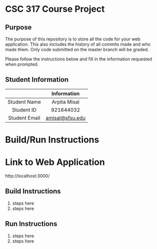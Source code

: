 # CSC 317 Course Project

## Purpose

The purpose of this repository is to store all the code for your web application. This also includes the history of all commits made and who made them. Only code submitted on the master branch will be graded.

Please follow the instructions below and fill in the information requested when prompted.

## Student Information

|               | Information     |
|:-------------:|:---------------:|
| Student Name  | Arpita Misal    |
| Student ID    | 921644032       |
| Student Email | amisal@sfsu.edu |



# Build/Run Instructions

# Link to Web Application 
http://localhost:3000/

## Build Instructions
1. steps here
2. steps here

## Run Instructions
1. steps here
2. steps here 
